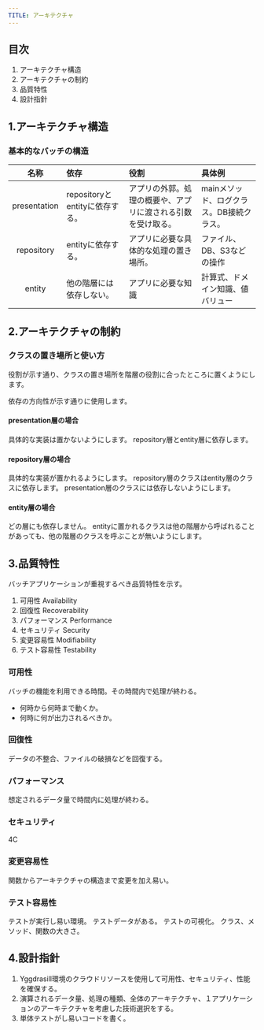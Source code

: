 ```yaml
---
TITLE: アーキテクチャ
---
```


## 目次

1. アーキテクチャ構造
2. アーキテクチャの制約
3. 品質特性
4. 設計指針

## 1.アーキテクチャ構造

### 基本的なバッチの構造

|名称|依存|役割|具体例|
|:-:|:-|:-|:-|
|presentation|repositoryとentityに依存する。|アプリの外郭。処理の概要や、アプリに渡される引数を受け取る。|mainメソッド、ログクラス。DB接続クラス。|
|repository|entityに依存する。|アプリに必要な具体的な処理の置き場所。|ファイル、DB、S3などの操作|
|entity|他の階層には依存しない。|アプリに必要な知識|計算式、ドメイン知識、値バリュー|

## 2.アーキテクチャの制約


### クラスの置き場所と使い方

役割が示す通り、クラスの置き場所を階層の役割に合ったところに置くようにします。

依存の方向性が示す通りに使用します。

#### presentation層の場合

具体的な実装は置かないようにします。
repository層とentity層に依存します。

#### repository層の場合

具体的な実装が置かれるようにします。
repository層のクラスはentity層のクラスに依存します。
presentation層のクラスには依存しないようにします。

#### entity層の場合

どの層にも依存しません。
entityに置かれるクラスは他の階層から呼ばれることがあっても、他の階層のクラスを呼ぶことが無いようにします。

## 3.品質特性

バッチアプリケーションが重視するべき品質特性を示す。

1. 可用性 Availability
2. 回復性 Recoverability
3. パフォーマンス Performance
4. セキュリティ Security
5. 変更容易性 Modifiability
6. テスト容易性 Testability

### 可用性

バッチの機能を利用できる時間。その時間内で処理が終わる。
- 何時から何時まで動くか。
- 何時に何が出力されるべきか。

### 回復性

データの不整合、ファイルの破損などを回復する。

### パフォーマンス

想定されるデータ量で時間内に処理が終わる。

### セキュリティ

4C

### 変更容易性

関数からアーキテクチャの構造まで変更を加え易い。

### テスト容易性

テストが実行し易い環境。
テストデータがある。
テストの可視化。
クラス、メソッド、関数の大きさ。

## 4.設計指針

1. Yggdrasill環境のクラウドリソースを使用して可用性、セキュリティ、性能を確保する。
2. 演算されるデータ量、処理の種類、全体のアーキテクチャ、１アプリケーションのアーキテクチャを考慮した技術選択をする。
3. 単体テストがし易いコードを書く。
